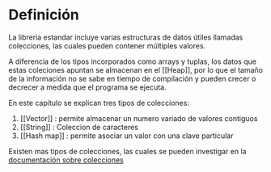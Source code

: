 # Definición
La libreria estandar incluye varias estructuras de datos útiles llamadas colecciones, las cuales pueden contener múltiples valores.

A diferencia de los tipos incorporados como arrays y tuplas, los datos que estas coleciones apuntan se almacenan en el [[Heap]], por lo que el tamaño de la información no se sabe en tiempo de compilación y pueden crecer o decrecer a medida que el programa se ejecuta.

En este capítulo se explican tres tipos de colecciones:

1. [[Vector]] : permite almacenar un numero variado de valores contiguos
2. [[String]] : Coleccion de caracteres
3. [[Hash map]] : permite asociar un valor con una clave particular

Existen mas tipos de colecciones, las cuales se pueden investigar en la [documentación sobre colecciones](https://doc.rust-lang.org/std/collections/index.html)
